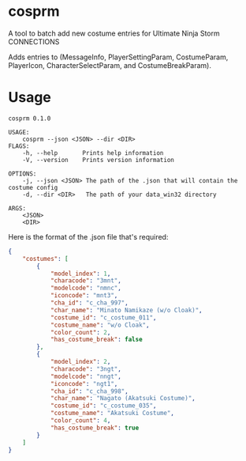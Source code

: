 # cosprm
A tool to batch add new costume entries for Ultimate Ninja Storm CONNECTIONS

Adds entries to (MessageInfo, PlayerSettingParam, CostumeParam, PlayerIcon, CharacterSelectParam, and CostumeBreakParam).

#  Usage
```
cosprm 0.1.0

USAGE:
    cosprm --json <JSON> --dir <DIR>
FLAGS:
    -h, --help       Prints help information
    -V, --version    Prints version information

OPTIONS:
    -j, --json <JSON> The path of the .json that will contain the costume config
    -d, --dir <DIR>   The path of your data_win32 directory

ARGS:
    <JSON>
    <DIR>
```

Here is the format of the .json file that's required:
```json
{
    "costumes": [
        {   
            "model_index": 1,
            "characode": "3mnt",
            "modelcode": "nmnc",
            "iconcode": "mnt3",
            "cha_id": "c_cha_997",
            "char_name": "Minato Namikaze (w/o Cloak)",
            "costume_id": "c_costume_011",
            "costume_name": "w/o Cloak",
            "color_count": 2,
            "has_costume_break": false
        },
        {   
            "model_index": 2,
            "characode": "3ngt",
            "modelcode": "nngt",
            "iconcode": "ngt1",
            "cha_id": "c_cha_998",
            "char_name": "Nagato (Akatsuki Costume)",
            "costume_id": "c_costume_035",
            "costume_name": "Akatsuki Costume",
            "color_count": 4,
            "has_costume_break": true
        }
    ]
}
```
